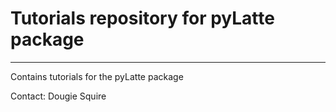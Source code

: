 # **Tutorials repository for pyLatte package** #

--------------------------
Contains tutorials for the pyLatte package

Contact: Dougie Squire


